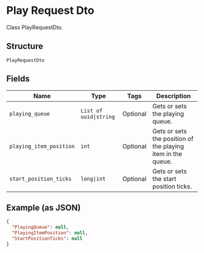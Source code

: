 
# Play Request Dto

Class PlayRequestDto.

## Structure

`PlayRequestDto`

## Fields

| Name | Type | Tags | Description |
|  --- | --- | --- | --- |
| `playing_queue` | `List of uuid\|string` | Optional | Gets or sets the playing queue. |
| `playing_item_position` | `int` | Optional | Gets or sets the position of the playing item in the queue. |
| `start_position_ticks` | `long\|int` | Optional | Gets or sets the start position ticks. |

## Example (as JSON)

```json
{
  "PlayingQueue": null,
  "PlayingItemPosition": null,
  "StartPositionTicks": null
}
```

